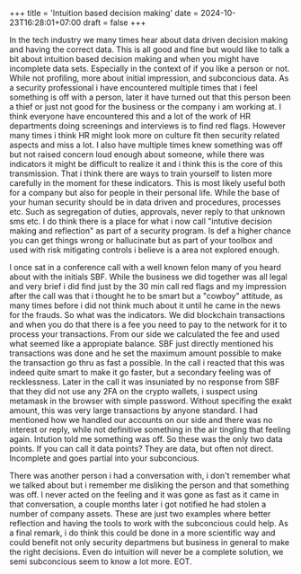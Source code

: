 +++
title = 'Intuition based decision making'
date = 2024-10-23T16:28:01+07:00
draft = false
+++

In the tech industry we many times hear about data driven decision making and having the correct data. This is all good and fine but would like to talk a bit about intuition based decision making and when you might have incomplete data sets. Especially in the context of if you like a person or not. While not profiling, more about initial impression, and subconcious data. As a security professional i have encountered multiple times that i feel something is off with a person, later it have turned out that this person been a thief or just not good for the business or the company i am working at. I think everyone have encountered this and a lot of the work of HR departments doing screenings and interviews is to find red flags. However many times i think HR might look more on culture fit then security related aspects and miss a lot. I also have multiple times knew something was off but not raised concern loud enough about someone, while there was indicators it might be difficult to realize it and i think this is the core of this transmission. That i think there are ways to train yourself to listen more carefully in the moment for these indicators. This is most likely useful both for a company but also for people in their personal life. While the base of your human security should be in data driven and procedures, processes etc. Such as segregation of duties, approvals, never reply to that unknown sms etc. I do think there is a place for what i now call "intutive decision making and reflection" as part of a security program. Is def a higher chance you can get things wrong or hallucinate but as part of your toolbox and used with risk mitigating controls i believe is a area not explored enough. 

I once sat in a conference call with a well known felon many of you heard about with the initials SBF. While the business we did together was all legal and very brief i did find just by the 30 min call red flags and my impression after the call was that i thought he to be smart but a "cowboy" attitude, as many times before i did not think much about it until he came in the news for the frauds. So what was the indicators. We did blockchain transactions and when you do that there is a fee you need to pay to the network for it to process your transactions. From our side we calculated the fee and used what seemed like a appropiate balance. SBF just directly mentioned his transactions was done and he set the maximum amount possible to make the transaction go thru as fast a possible. In the call i reacted that this was indeed quite smart to make it go faster, but a secondary feeling was of recklessness. Later in the call it was insuniated by no response from SBF that they did not use any 2FA on the crypto wallets, i suspect using metamask in the browser with simple password. Without specifing the exakt amount, this was very large transactions by anyone standard. I had mentioned how we handled our accounts on our side and there was no interest or reply, while not definitive something in the air tingling that feeling again. Intution told me something was off. So these was the only two data points. If you can call it data points? They are data, but often not direct. Incomplete and goes partial into your subconcious. 

There was another person i had a conversation with, i don't remember what we talked about but i remember me disliking the person and that something was off. I never acted on the feeling and it was gone as fast as it came in that conversation, a couple months later i got notified he had stolen a number of company assets. These are just two examples where better reflection and having the tools to work with the subconcious could help. 
As a final remark, i do think this could be done in a more scientific way and could benefit not only security departmens but business in general to make the right decisions. Even do intuition will never be a complete solution, we semi subconcious seem to know a lot more. EOT.
